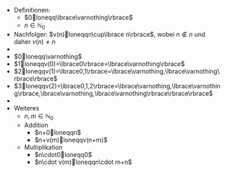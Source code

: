 - Definitionen:
	- $0loneqq\lbrace\varnothing\rbrace$
	- $n\in\mathbb{N}_0$
- Nachfolger: $v(n)loneqqn\cup\lbrace n\rbrace$, wobei $n\notin n$ und daher $v(n)\neq n$
-
- $0loneqq\varnothing$
- $1loneqqv(0)=\lbrace0\rbrace=\lbrace\varnothing\rbrace$
- $2loneqqv(1)=\lbrace0,1\rbrace=\lbrace\varnothing,\lbrace\varnothing\rbrace\rbrace$
- $3loneqqv(2)=\lbrace0,1,2\rbrace=\lbrace\varnothing,\lbrace\varnothing\rbrace,\lbrace\varnothing,\lbrace\varnothing\rbrace\rbrace\rbrace$
-
- Weiteres
	- $n,m\in\mathbb{N}_0$
	- Addition
		- $n+0loneqqn$
		- $n+v(m)loneqqv(n+m)$
	- Multiplikation
		- $n\cdot0loneqq0$
		- $n\cdot v(m)loneqqn\cdot m+n$
